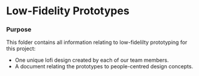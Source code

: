 # Low-Fidelity Prototypes

<h3>Purpose</h3>

This folder contains all information relating to low-fidelilty prototyping for this project:

<ul>
  <li>One unique lofi design created by each of our team members.</li>
   <li>A document relating the prototypes to people-centred design concepts.</li>
</ul>
